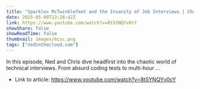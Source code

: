 ```yaml
---
title: "Sparkles McTwinklefeet and the Insanity of Job Interviews | Chaos Lever"
date: 2025-05-08T13:28:42Z
link: https://www.youtube.com/watch?v=8tSYNQYv0cY
showShare: false
showReadTime: false
thumbnail: images/misc.png
tags: ["nedinthecloud.com"]
---
```

In this episode, Ned and Chris dive headfirst into the chaotic world of technical interviews. From absurd coding tests to multi-hour ...

- Link to article: https://www.youtube.com/watch?v=8tSYNQYv0cY